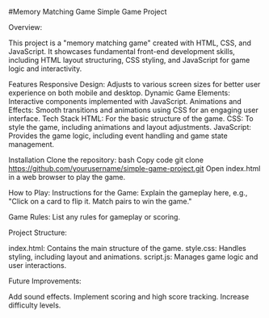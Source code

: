 #Memory Matching Game
Simple Game Project

Overview:

This project is a "memory matching game" created with HTML, CSS, and JavaScript. It showcases fundamental front-end development skills, including HTML layout structuring, CSS styling, and JavaScript for game logic and interactivity.

Features
Responsive Design: Adjusts to various screen sizes for better user experience on both mobile and desktop.
Dynamic Game Elements: Interactive components implemented with JavaScript.
Animations and Effects: Smooth transitions and animations using CSS for an engaging user interface.
Tech Stack
HTML: For the basic structure of the game.
CSS: To style the game, including animations and layout adjustments.
JavaScript: Provides the game logic, including event handling and game state management.

Installation
Clone the repository:
bash
Copy code
git clone https://github.com/yourusername/simple-game-project.git
Open index.html in a web browser to play the game.

How to Play:
Instructions for the Game: Explain the gameplay here, e.g., "Click on a card to flip it. Match pairs to win the game."

Game Rules: List any rules for gameplay or scoring.

Project Structure:

index.html: Contains the main structure of the game.
style.css: Handles styling, including layout and animations.
script.js: Manages game logic and user interactions.

Future Improvements:

Add sound effects.
Implement scoring and high score tracking.
Increase difficulty levels.
